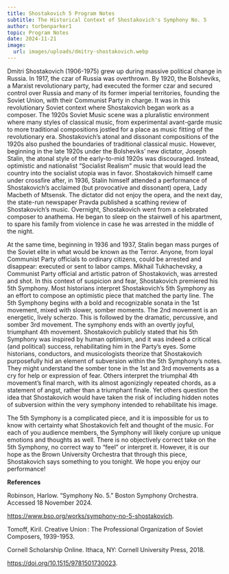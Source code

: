```yaml
---
title: Shostakovich 5 Program Notes
subtitle: The Historical Context of Shostakovich's Symphony No. 5
author: torbenparker1
topic: Program Notes
date: 2024-11-21
image:
  url: images/uploads/dmitry-shostakovich.webp
---
```



Dmitri Shostakovich (1906-1975) grew up during massive political change in Russia. In
1917, the czar of Russia was overthrown. By 1920, the Bolsheviks, a Marxist revolutionary
party, had executed the former czar and secured control over Russia and many of its former
imperial territories, founding the Soviet Union, with their Communist Party in charge.
It was in this revolutionary Soviet context where Shostakovich began work as a
composer. The 1920s Soviet Music scene was a pluralistic environment where many styles of
classical music, from experimental avant-garde music to more traditional compositions jostled
for a place as music fitting of the revolutionary era. Shostakovich’s atonal and dissonant
compositions of the 1920s also pushed the boundaries of traditional classical music.
However, beginning in the late 1920s under the Bolsheviks’ new dictator, Joseph Stalin,
the atonal style of the early-to-mid 1920s was discouraged. Instead, optimistic and nationalist
“Socialist Realism” music that would lead the country into the socialist utopia was in favor.
Shostakovich himself came under crossfire after, in 1936, Stalin himself attended a performance
of Shostakovich’s acclaimed (but provocative and dissonant) opera, Lady Macbeth of Mtsensk.
The dictator did not enjoy the opera, and the next day, the state-run newspaper Pravda published
a scathing review of Shostakovich’s music. Overnight, Shostakovich went from a celebrated
composer to anathema. He began to sleep on the stairwell of his apartment, to spare his family
from violence in case he was arrested in the middle of the night.


At the same time, beginning in 1936 and 1937, Stalin began mass purges of the Soviet
elite in what would be known as the Terror. Anyone, from loyal Communist Party officials to
ordinary citizens, could be arrested and disappear: executed or sent to labor camps. Mikhail
Tukhachevsky, a Communist Party official and artistic patron of Shostakovich, was arrested and
shot. In this context of suspicion and fear, Shostakovich premiered his 5th Symphony.
Most historians interpret Shostakovich’s 5th Symphony as an effort to compose an
optimistic piece that matched the party line. The 5th Symphony begins with a bold and
recognizable sonata in the 1st movement, mixed with slower, somber moments. The 2nd
movement is an energetic, lively scherzo. This is followed by the dramatic, percussive, and
somber 3rd movement. The symphony ends with an overtly joyful, triumphant 4th movement.
Shostakovich publicly stated that his 5th Symphony was inspired by human optimism, and it was
indeed a critical (and political) success, rehabilitating him in the Party’s eyes.
Some historians, conductors, and musicologists theorize that Shostakovich purposefully
hid an element of subversion within the 5th Symphony’s notes. They might understand the
somber tone in the 1st and 3rd movements as a cry for help or expression of fear. Others interpret
the triumphal 4th movement’s final march, with its almost agonizingly repeated chords, as a
statement of angst, rather than a triumphant finale. Yet others question the idea that Shostakovich
would have taken the risk of including hidden notes of subversion within the very symphony
intended to rehabilitate his image.


The 5th Symphony is a complicated piece, and it is impossible for us to know with
certainty what Shostakovich felt and thought of the music. For each of you audience members,
the Symphony will likely conjure up unique emotions and thoughts as well. There is no
objectively correct take on the 5th Symphony, no correct way to “feel” or interpret it. However, it
is our hope as the Brown University Orchestra that through this piece, Shostakovich says
something to you tonight. We hope you enjoy our performance!

**References**

Robinson, Harlow. “Symphony No. 5.” Boston Symphony Orchestra. Accessed 18 November 2024.

https://www.bso.org/works/symphony-no-5-shostakovich.   


Tomoff, Kiril. Creative Union : The Professional Organization of Soviet Composers, 1939-1953.

Cornell Scholarship Online. Ithaca, NY: Cornell University Press, 2018.


https://doi.org/10.1515/9781501730023.